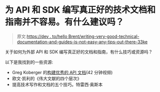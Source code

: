 # 为 API 和 SDK 编写真正好的技术文档和指南并不容易。有什么建议吗？

> 原文:[https://dev . to/hello Brent/writing-very-good-technical-documentation-and-guides-is-not-easy-any-tips-out-there-33ke](https://dev.to/hellobrent/writing-really-good-technical-documentation-and-guides-is-not-easy-any-tips-out-there-33ke)

关于如何为外部 API 和 SDK 编写真正好的文档和指南，有什么技巧或资源吗？

以下是我找到的一些资源:

*   Greg Koberger 的[构建优秀的 API 文档](https://www.heavybit.com/library/video/building-great-api-docs/)(42 分钟视频)
*   欧文·凯利的《伟大文献的四个层次》
*   提高技术写作和文档的五个技巧。特雷西·奥斯本